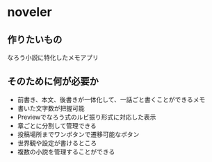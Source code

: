 # noveler

## 作りたいもの

なろう小説に特化したメモアプリ

## そのために何が必要か

- 前書き、本文、後書きが一体化して、一話ごと書くことができるメモ
- 書いた文字数が把握可能
- Previewでなろう式のルビ振り形式に対応した表示
- 章ごとに分割して管理できる
- 投稿場所までワンボタンで遷移可能なボタン
- 世界観や設定が書けるところ
- 複数の小説を管理することができる
